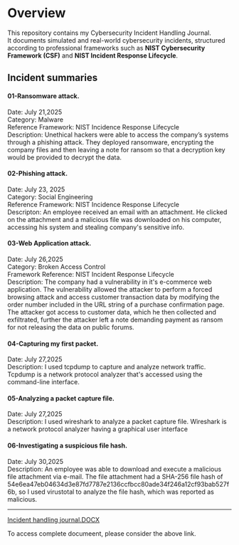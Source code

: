 # Overview
This repository contains my Cybersecurity Incident Handling Journal.  
It documents simulated and real-world cybersecurity incidents, structured according to professional frameworks such as **NIST Cybersecurity Framework (CSF)** and **NIST Incident Response Lifecycle**.



## Incident summaries

#### 01-Ransomware attack.
Date: July 21,2025<br>
Category: Malware<br>
Reference Framework: NIST Incidence Response Lifecycle<br>
Description: Unethical hackers were able to access the company’s systems through a phishing attack. They deployed ransomware, encrypting the company files and then leaving a note for ransom so that a decryption key would be provided to decrypt the data.


#### 02-Phishing attack.
Date: July 23, 2025<br>
Category: Social Engineering<br>
Reference Framework: NIST Incidence Response Lifecycle<br>
Descripton: An employee received an email with an attachment. He clicked on the attachment and a malicious file was downloaded on his computer, accessing his system and stealing company's sensitive info.


#### 03-Web Application attack.
Date: July 26,2025<br>
Category: Broken Access Control<br>
Framework Reference: NIST Incident Response Lifecycle<br>
Description: The company had a vulnerability in it's e-commerce web application. The vulnerability allowed the attacker to perform a forced browsing attack and access customer transaction data by modifying the order number included in the URL string of a purchase confirmation page. The attacker got access to customer data, which he then collected and exfiltrated, further the attacker left a note demanding payment as ransom for not releasing the data on public forums.


#### 04-Capturing my first packet.
Date: July 27,2025<br>
Description:  I used tcpdump to capture and analyze network traffic. Tcpdump is a network protocol analyzer that's accessed using the command-line interface.


#### 05-Analyzing a packet capture file.
Date: July 27,2025<br>
Description: I used wireshark to analyze a packet capture file. Wireshark is a network protocol analyzer having a graphical user interface


#### 06-Investigating a suspicious file hash.
Date: July 30,2025<br>
Description: An employee was able to download and execute a malicious file attachment via e-mail. The file attachment had a SHA-256 file hash of 54e6ea47eb04634d3e87fd7787e2136ccfbcc80ade34f246a12cf93bab527f6b, so I used virustotal to analyze the file hash, which was reported as malicious.


----

[Incident handling journal.DOCX](https://raw.githubusercontent.com/Sabeeh-Ahmed-Shafique/Incident-handling-journal/abca34cefb3e5843c17feed0469b0965fb17459e/Incident%20handler's%20journal%20.docx)

To access complete documeent, please consider the above link.
